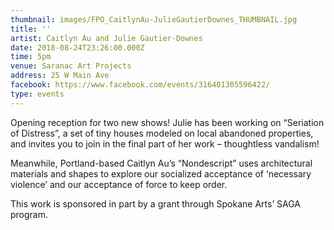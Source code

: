 ```yaml
---
thumbnail: images/FPO_CaitlynAu-JulieGautierDownes_THUMBNAIL.jpg
title: ''
artist: Caitlyn Au and Julie Gautier-Downes
date: 2018-08-24T23:26:00.000Z
time: 5pm
venue: Saranac Art Projects
address: 25 W Main Ave
facebook: https://www.facebook.com/events/316401305596422/
type: events
---
```

Opening reception for two new shows! Julie has been working on “Seriation of Distress”, a set of tiny houses modeled on local abandoned properties, and invites you to join in the final part of her work – thoughtless vandalism!

Meanwhile, Portland-based Caitlyn Au’s “Nondescript” uses architectural materials and shapes to explore our socialized acceptance of ‘necessary violence’ and our acceptance of force to keep order.

This work is sponsored in part by a grant through Spokane Arts’ SAGA program.
